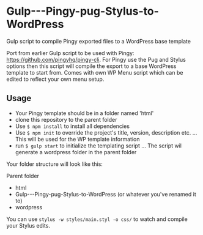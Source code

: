 # Gulp---Pingy-pug-Stylus-to-WordPress
Gulp script to compile Pingy exported files to a WordPress base template

Port from earlier Gulp script to be used with Pingy: https://github.com/pingyhq/pingy-cli.
For Pingy use the Pug and Stylus options then this script will compile the export to a base WordPress template to start from.
Comes with own WP Menu script which can be edited to reflect your own menu setup.

## Usage
* Your Pingy template should be in a folder named 'html'
* clone this repository to the parent folder
* Use `$ npm install` to install all dependencies
* Use `$ npm init` to override the project's title, version, description etc.
... This will be used for the WP template information
* run `$ gulp start` to initialize the templating script
... The script wil generate a wordpress folder in the parent folder

Your folder structure will look like this:

Parent folder
 - html
 - Gulp---Pingy-pug-Stylus-to-WordPress (or whatever you've renamed it to)
 - wordpress
 
You can use `stylus -w styles/main.styl -o css/` to watch and compile your Stylus edits.
